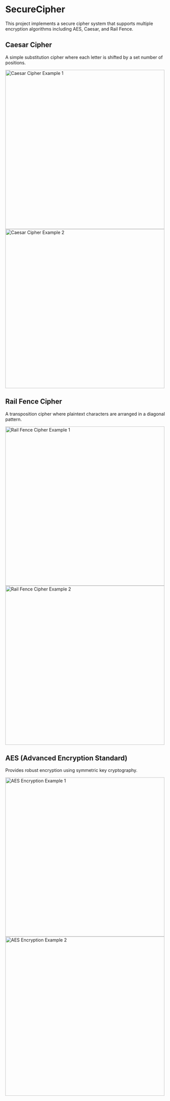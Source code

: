 # SecureCipher
This project implements a secure cipher system that supports multiple encryption algorithms including AES, Caesar, and Rail Fence. 

## Caesar Cipher
A simple substitution cipher where each letter is shifted by a set number of positions.

<img src="https://github.com/user-attachments/assets/1f6d18be-18cf-4cd5-9ec2-8e6beeeb7d7f" alt="Caesar Cipher Example 1" width="500"/>
<img src="https://github.com/user-attachments/assets/aea036db-50ce-40c0-8c34-c3f92bc9fc36" alt="Caesar Cipher Example 2" width="500"/>

## Rail Fence Cipher
A transposition cipher where plaintext characters are arranged in a diagonal pattern.

<img src="https://github.com/user-attachments/assets/08aa9f52-ff2b-4f4f-8409-8e3312177b01" alt="Rail Fence Cipher Example 1" width="500"/>
<img src="https://github.com/user-attachments/assets/6bb88988-88da-44b0-a67a-f4f239e6b952" alt="Rail Fence Cipher Example 2" width="500"/>

## AES (Advanced Encryption Standard)
Provides robust encryption using symmetric key cryptography.

<img src="https://github.com/user-attachments/assets/37dc1229-6b7f-4a9d-b0d3-c8dd9ca7c321" alt="AES Encryption Example 1" width="500"/>
<img src="https://github.com/user-attachments/assets/831ed56a-1a20-4949-8b04-81668b1f7ab3" alt="AES Encryption Example 2" width="500"/>
